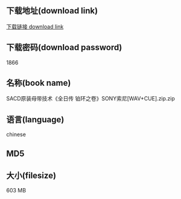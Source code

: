 ## 下载地址(download link)
[下载链接 download link](https://voluble-croquembouche-d321dc.netlify.app/?s=SACD%E5%8E%9F%E8%A3%85%E6%AF%8D%E5%B8%A6%E6%8A%80%E6%9C%AF%E3%80%8A%E5%85%A8%E6%97%A5%E4%BC%A0+%E9%93%82%E7%8E%AF%E4%B9%8B%E5%8D%B7%E3%80%8BSONY%E7%B4%A2%E5%B0%BC%5BWAV%2BCUE%5D.zip)

## 下载密码(download password)
1866

## 名称(book name)
SACD原装母带技术《全日传 铂环之卷》SONY索尼[WAV+CUE].zip.zip

## 语言(language)
chinese

## MD5


## 大小(filesize)
603 MB
